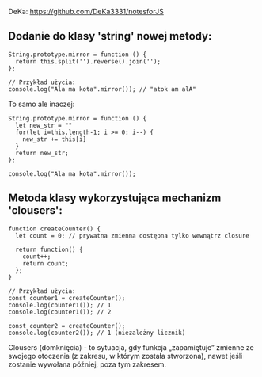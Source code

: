 DeKa: https://github.com/DeKa3331/notesforJS

## Dodanie do klasy 'string' nowej metody:
```JS
String.prototype.mirror = function () {
  return this.split('').reverse().join('');
};

// Przykład użycia:
console.log("Ala ma kota".mirror()); // "atok am alA"

```
To samo ale inaczej:
```JS
String.prototype.mirror = function () {
  let new_str = ""
  for(let i=this.length-1; i >= 0; i--) {
  	new_str += this[i]
  }
  return new_str;
};

console.log("Ala ma kota".mirror());
```

## Metoda klasy wykorzystująca mechanizm 'clousers':
```JS
function createCounter() {
  let count = 0; // prywatna zmienna dostępna tylko wewnątrz closure

  return function() {
    count++;
    return count;
  };
}

// Przykład użycia:
const counter1 = createCounter();
console.log(counter1()); // 1
console.log(counter1()); // 2

const counter2 = createCounter();
console.log(counter2()); // 1 (niezależny licznik)
```
Clousers (domknięcia) - to sytuacja, gdy funkcja „zapamiętuje” zmienne ze swojego otoczenia (z zakresu, w którym została stworzona), nawet jeśli zostanie wywołana później, poza tym zakresem.
